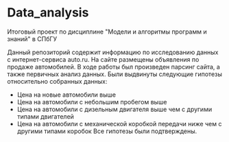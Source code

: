 # Data_analysis
Итоговый проект по дисциплине "Модели и алгоритмы программ и знаний" в СПбГУ

Данный репозиторий содержит информацию по исследованию данных с интернет-сервиса auto.ru. На сайте размещены объявления по продаже автомобилей. В ходе работы был произведен парсинг сайта, а также первичных анализ данных.
Были выдвинуты следующие гипотезы относительно собранных данных:
  * Цена на новые автомобили выше
  * Цена на автомобили с небольшим пробегом выше
  * Цена на автомобили с дизельным двигателя выше чем с другими типами двигателей
  * Цена на автомобили с механической коробкой передачи ниже чем с другими типами коробок
Все гипотезы были подтверждены.
